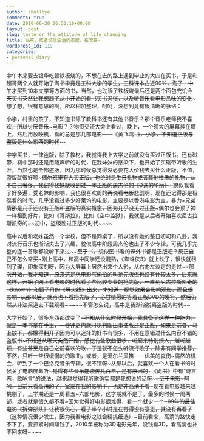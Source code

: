 ```yaml
---
author: shellbye
comments: true
date: 2010-06-20 06:53:16+00:00
layout: post
slug: taste_or_the_attitude_of_life_changing_
title: 品味，或者说是生活的态度，在改变~
wordpress_id: 119
categories:
- personal_diary
---
```


中午本来要去银华吃顿铁板烧的，不想在去的路上遇到毕业的大四在买书，于是和超哥两个人就开始了淘书~~毕竟是工科大学的学生，工科课本占近99%，淘了一中午才买到10本文学等方面的书，当然，也耽误了铁板烧~~最后还是两个面包充饥~~今天买书突然让我想起了从小开始的看书买书习惯，以及听音乐看电影品味的变化~~~想了想，很有意思的啊，所以稍加整理，呵呵，没想到竟有很清晰的脉络：  
  
小学，村里的孩子，不知道书除了教科书还有其他书~~音乐？那个音乐老师我不喜欢，所以讨厌音乐~~~电影？？物资交流大会上看过，晚上，一个硕大的屏幕挂在墙上，然后用放映机，看的总是那几部电影——《黄飞鸿~~~》，小学，不知道正版与盗版是什么东西的时代~~~~  
  
中学买书，一律盗版，除了教材，我觉得我上大学之前就没有买过正版书。还有磁带，初中那时还是用随声听的时代，在我妹妹的感染下，也开始了买磁带听歌的生涯，当然也是全部盗版，因为那时候总觉得没必要花大价钱去买什么正版，不值，盗版就很好嘛~~~偶尔班里有人买正版，也绝对是生日礼物或者其他性质的礼物，从不自己奢侈。我记得我妹就收到过一本正版的周杰伦的《D调的华丽》~~~貌似我看了好多遍，受老妹的影响，我也很喜欢周的~~再说看电影~~悲剧啊，现在还记得那是租碟看的时代，几乎没看过多少好莱坞的电影，主要是以香港电影为主，暴力+兄弟情~~那是几乎还没有正版和盗版的真实概念，因为几乎没见过正版~~~偶尔也会顶了神一样租到好片，比如《哥斯拉》，比如《空中监狱》，我就是从后者开始喜欢尼古拉斯凯奇的~~初中，盗版胜过正版的时代~~~~  
  
高中以后和老妹虽然一个学校，但不是同桌了，所以没有她的整日叨叨和八卦，我对流行音乐也渐渐失去了兴趣，貌似高中阶段周杰伦也出了不少专辑，可我几乎完整的连一首歌都没听下来过~~~~至于书，貌似图书看的课外书都是正版吧？反正自己不怎么常买~~~刚上高中，和高中同学还没混熟，《蜘蛛侠3》就上映了，很快就租到了碟，印象深刻呀，因为大屏幕上居然出来个人影，从右向左淡定的走过~~~~那次开始，我才知道，原来这是从电影院偷拍的~~叫抢先版~~但也没有计较太多，后来就这样，开始了网上看电影的时代~~看了些比较专业的抢先版，一直到尼古拉斯凯奇的《known》和甄子丹的《导火线》出来，才知道，视觉效果会影响观影，而且很影响~~~从那以后，就再也不看抢先版了，心甘情愿的等着正版DVD的发行，然后仍然从非法渠道去下载观看~~~~~不管怎么说，高中是我渐渐脱离盗版的时代~~~~  
  
大学开始了，很多东西都改变了~~~不知从什么时候开始，我具备了这样一种能力，就是一本书拿在手里，一秒钟之内就可以判断出事盗版还是正版，如果是前者，马上放下，都懒得翻开了~~因为可以选择的好书有很多，不用在意错过什么内容不错的盗版书~~~不知道从哪天突然开始，感觉有些歌曲很吵，听起来特别烦人，越听越烦，有些甚至是自己之前喜欢的歌，于是就不怎么听流行歌了，除非有同学推荐，不然，只听一些很缓慢的的歌曲，或者，是爱尔兰风笛——优美的哀伤~~~偶然的机会，听到了一个巴洛克音乐专辑，很不错呀~从那以后，就喜欢一个人在看书的时候关了电脑屏幕听~~~觉得有些音乐能流传几百年，是有原因的~~~《尚书》中有“诗言志，歌咏言”的说法，越来越觉得我听歌确实都是我想说的话呀~~~~至于电影~呵呵，目前只看高清的了，室友在我的影响下，也是非高清不看~~~现在看电影越来越挑剔了，上学期还是一周看五~六部电影，这学期就不是了，最多的时候一周两部，或者就是很久都不看~因为觉得好电影很难得，看一个就少一个~~~09年的最佳电影《拆弹部队》让我很伤心，看了半个小时是在觉得没有意思，就没有再看了（这种情况很少发生，因为我看电影之钱会精挑细选）~~~目前看来，高清的路快走不下了，要抓紧时间赚钱了，2010年被称为3D电影元年，没钱看3D，看高清也补不回来呀~~~~
